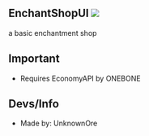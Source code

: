 ## EnchantShopUI [![](https://poggit.pmmp.io/shield.state/EnchantUI)](https://poggit.pmmp.io/p/EnchantUI)

a basic enchantment shop 

## Important

- Requires EconomyAPI by ONEBONE

## Devs/Info
- Made by: UnknownOre

